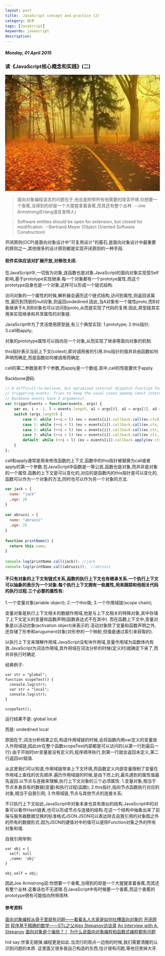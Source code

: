 ```yaml
---
layout: post
title:  JavaScript concept and practice (2)
category: 技术
tags: [JavaScript]
keywords: javascript
description: 
---
```


##### Monday, 01 April 2015

### 读《JavaScript核心概念和实践》(二)

![风景](/../../assets/img/tech/2015/object_oriented_programming.jpg)

> 面向对象编程语言的问题在于,他总是附带所有他需要的隐含环境.你想要一个香蕉,当得到的却是一个大猩猩拿着香蕉,而其还有整个丛林.
--Joe Armstrong(Erlang语言发明人)

> Software entities should be open for extension, but closed for modification.
--Bertrand Meyer (Object Oriented Software Construction)

开闭原则(OCP)是面向对象设计中"可复用设计"的基石,是面向对象设计中最重要的原则之一,其他很多的设计原则都是实现开闭原则的一种手段.

#### 软件实体应该对扩展开放,对修改关闭.

在JavaScript中,一切皆为对象,连函数也是对象.JavaScript的面向对象实现受Self影响,基于prototype实现继承.每一个对象都有一个prototye属性,而这个prototype自身也是一个对象,这样可以形成一个链式结构.

访问对象的一个属性的时候,解析器会遍历这个链式结构,访问到属性,则返回该属性,遍历到顶层的null对象,则返回undedined.因此,当A对象有一个属性proto,而B对象继承于A,则B对象也可以访问到proto,从而是实现了代码的复用.因此,原型链其实用来实现继承和共享属性的对象链.

JavaScript中为了灵活使用原型链,有三个典型实现:
1.prototype;
2.this指针;
3.call和apply;

对象的prototype属性可以指向另一个对象,从而实现了继承等面向对象的机制.

this指针表示当前上下文(cotext),即对调用者的引用.this指针的值并非由函数如何声明而确定,而是函数如何被调用而确定.

call的第二参数是若干个参数,而apply是一个数组.其中,call的性能要优于apply.

Backbone源码:

````javascript
// A difficult-to-believe, but optimized internal dispatch function for
// triggering events. Tries to keep the usual cases speedy (most internal
// Backbone events have 3 arguments).
var triggerEvents = function(events, args) {
    var ev, i = -1, l = events.length, a1 = args[0], a2 = args[1], a3 = args[2];
    switch (args.length) {
        case 0: while (++i < l) (ev = events[i]).callback.call(ev.ctx); return;
        case 1: while (++i < l) (ev = events[i]).callback.call(ev.ctx, a1); return;
        case 2: while (++i < l) (ev = events[i]).callback.call(ev.ctx, a1, a2); return;
        case 3: while (++i < l) (ev = events[i]).callback.call(ev.ctx, a1, a2, a3); return;
        default: while (++i < l) (ev = events[i]).callback.apply(ev.ctx, args); return;
    }
};
````

call和apply通常是用来修改函数的上下文,函数中的this指针被替换为call或者apply的第一个参数.在JavaScript中函数是一等公民,函数也是对象,而并非是对象的一个属性.函数的上下文是可以变化的,对应的是函数内的this指针是可以变化的,函数可以作为一个对象的方法,同时也可以作为另一个对象的方法.


````javascript
var jack = {
  name: "jack"
  ,age: 26
}

var abruzzi = {
  name: "abruzzi"
  ,age: 25
}

function printName() {
  return this.name;
}

console.log(printName.call(jack)); //jack
console.log(printName.call(abruzzi));  //abruzzi

````

#### 不只有对象的上下文有链式关系,函数的执行上下文也有继承关系.一个执行上下文可以抽象的表示为一个对象.每个执行上下文拥有一些属性,用来跟踪和他相关代码的执行过程.三个必要的属性有:
1.一个变量对象(ariable object);
2.一个this值;
3.一个作用域链(scope chain);

变量对象是执行上下文相关的数据作用域,他是与上下文相关的特殊对象,其中存储了上下文定义的变量和函数声明(函数表达式不在其中).
而在函数上下文中,变量对象是以活动对象(activation object)来表示的.活动对象除了变量和函数声明之外,还存储了形参和arugument对象(对形参的一个映射,但值是通过索引来获取的).

以执行上下文来理解作用域.JavaScript没有块作用域,变量作用域为函数体内有效.JavaScript为词法作用域,其作用域在词法分析的时候(定义时)就确定下来了,而并非执行时确定.

经典例子:

````javasript
var str = "global";
function scopeTest() {
  console.log(str);
  var str = "local";
  console.log(str);
}

scopeTest();
````

运行结果不是:
global
local

而是: 
undedined
local

原因在于,词法分析结束之后,构造作用域链的时候,会将函数内用var定义的变量放入作用域链,因此str在整个函数scopeTest内部都是可以访问的(从第一行到最后一行).由于开始时str变量是没有定义的,程序顺序执行,到第一行就会返回未定义,第二行返回str赋值.

从这里我们可以知道,作用域链带来上下文环境,而函数定义内部变量限制了变量在作用域上查找的优先顺序.遍历作用域链的时候,是由下而上的,最先遇到的属性值最先返回.以节点与连接来理解,执行上下文对象的三个必须属性:
1.变量对象,相当于节点本身具有的数据(变量)和执行过程(函数);
2.this指针,指向节点函数执行对应的对象,相当于自我引用;
3.作用域链,节点与其他节点的连接关系;

不只执行上下文如此,JavaScript中对象本身也具有类似的结构.JavaScript中的对象可以看作Hash链表,也可以形成节点与连接的结构.在这一个结构中抽象出来了前端与服务器数据交换的标准格式JSON.JSON可以表达除去自我引用的对象图之外的所有的数据形式.因为JSON的键值对中的值可以是除Function对象之外的所有对象和值.

自我引用举例:

````javasript
var obj = {
  self: null
  ,name: 'obj'
}

obj.self = obj;
````

因此Joe Armstrong说:你想要一个香蕉,当得到的却是一个大猩猩拿着香蕉,而其还有整个丛林.这番话也不无道理.在JavaScript中有时候要一个香蕉,而这个香蕉的prototype很有可能指向热带雨林.


#### 参考资料
[面向对象编程从骨子里就有问题——看看名人大家是如何吐槽面向对象的](http://www.vaikan.com/object-oriented-programming-is-inherently-harmful/)
[开闭原则](http://baike.baidu.com/view/866233.htm)
[程序基于精确的数学——STL之父Alex Stepanov访谈录](http://www.techcn.com.cn/index.php?doc-view-131345.html)
[	An Interview with A. Stepanov](http://www.stlport.org/resources/StepanovUSA.html)
[面向对象是个骗局？！](http://coolshell.cn/articles/3036.html)
[为什么说面向对象编程和函数式编程都有问题](http://www.vaikan.com/whats-wrong-with-oop-and-fp/)

hid say:世事无银弹,编程更是如此.当流行的观点一边倒的时候,我们需要清醒的认识到问题的本质.
这里面又很多我自己构造的东西,估计很有问题,等他日笑掉大牙.


